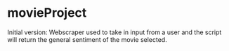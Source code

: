 # movieProject

Initial version: Webscraper used to take in input from a user and the script will return the general sentiment of the movie selected.
